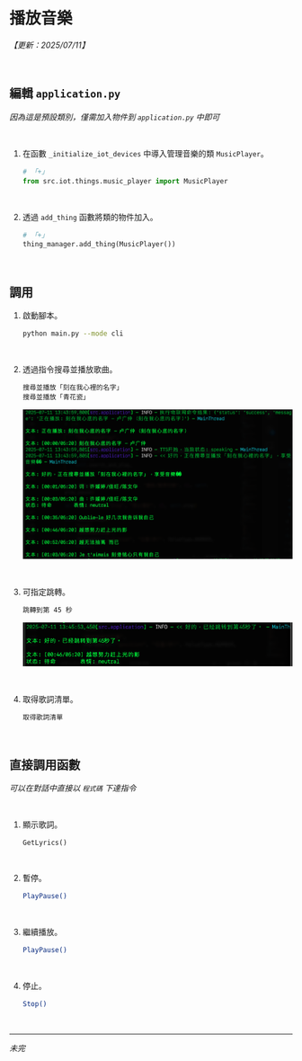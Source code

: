 # 播放音樂

_【更新：2025/07/11】_

<br>

## 編輯 `application.py`

_因為這是預設類別，僅需加入物件到 `application.py` 中即可_

<br>

1. 在函數 `_initialize_iot_devices` 中導入管理音樂的類 `MusicPlayer`。

    ```python
    # 「+」
    from src.iot.things.music_player import MusicPlayer
    ```

<br>

2. 透過 `add_thing` 函數將類的物件加入。

    ```python
    # 「+」
    thing_manager.add_thing(MusicPlayer())
    ```

<br>

## 調用

1. 啟動腳本。

    ```bash
    python main.py --mode cli
    ```

<br>

2. 透過指令搜尋並播放歌曲。

    ```bash
    搜尋並播放「刻在我心裡的名字」
    搜尋並播放「青花瓷」
    ```

    ![](images/img_17.png)

<br>

3. 可指定跳轉。

    ```bash
    跳轉到第 45 秒
    ```

    ![](images/img_18.png)

<br>

4. 取得歌詞清單。

    ```bash
    取得歌詞清單
    ```

<br>

## 直接調用函數

_可以在對話中直接以 `程式碼` 下達指令_

<br>

1. 顯示歌詞。

    ```
    GetLyrics()
    ```

<br>

2. 暫停。

    ```bash
    PlayPause()
    ```

<br>

3. 繼續播放。

    ```bash
    PlayPause()
    ```

<br>

4. 停止。

    ```bash
    Stop()
    ```

<br>

___

_未完_